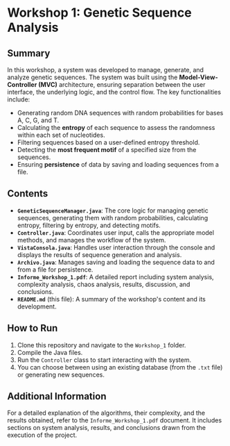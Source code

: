 # Workshop 1: Genetic Sequence Analysis

## **Summary**

In this workshop, a system was developed to manage, generate, and analyze genetic sequences. The system was built using the **Model-View-Controller (MVC)** architecture, ensuring separation between the user interface, the underlying logic, and the control flow. The key functionalities include:

- Generating random DNA sequences with random probabilities for bases A, C, G, and T.
- Calculating the **entropy** of each sequence to assess the randomness within each set of nucleotides.
- Filtering sequences based on a user-defined entropy threshold.
- Detecting the **most frequent motif** of a specified size from the sequences.
- Ensuring **persistence** of data by saving and loading sequences from a file.

## **Contents**

- **`GeneticSequenceManager.java`**: The core logic for managing genetic sequences, generating them with random probabilities, calculating entropy, filtering by entropy, and detecting motifs.
- **`Controller.java`**: Coordinates user input, calls the appropriate model methods, and manages the workflow of the system.
- **`VistaConsola.java`**: Handles user interaction through the console and displays the results of sequence generation and analysis.
- **`Archivo.java`**: Manages saving and loading the sequence data to and from a file for persistence.
- **`Informe_Workshop_1.pdf`**: A detailed report including system analysis, complexity analysis, chaos analysis, results, discussion, and conclusions.
- **`README.md`** (this file): A summary of the workshop's content and its development.

## **How to Run**

1. Clone this repository and navigate to the `Workshop_1` folder.
2. Compile the Java files.
3. Run the `Controller` class to start interacting with the system.
4. You can choose between using an existing database (from the `.txt` file) or generating new sequences.

## **Additional Information**

For a detailed explanation of the algorithms, their complexity, and the results obtained, refer to the `Informe_Workshop_1.pdf` document. It includes sections on system analysis, results, and conclusions drawn from the execution of the project.
